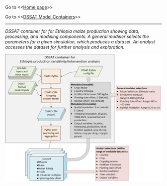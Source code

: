 Go to <<[Home page](index.md)>>

Go to <<[DSSAT Model Containers](DSSAT_model_containers.md)>>

---
*DSSAT container for for Ethiopia maize production showing data, processing, and modeling components. A general modeler selects the parameters for a given simulation, which produces a dataset. An analyst accesses the dataset for further analysis and exploration.*

![image](https://raw.githubusercontent.com/DSSAT/dssat-pythia-wm/master/docs/images/Pythia_container_v4.jpg)
         


<!-- -->
